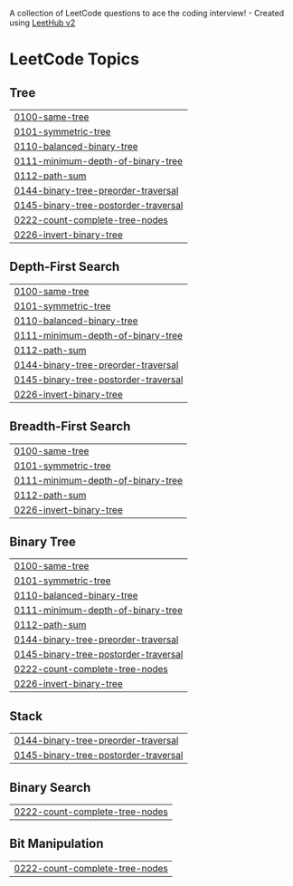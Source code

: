 A collection of LeetCode questions to ace the coding interview! - Created using [LeetHub v2](https://github.com/arunbhardwaj/LeetHub-2.0)
<!---LeetCode Topics Start-->
# LeetCode Topics
## Tree
|  |
| ------- |
| [0100-same-tree](https://github.com/AbhaySinghR/DSA/tree/master/0100-same-tree) |
| [0101-symmetric-tree](https://github.com/AbhaySinghR/DSA/tree/master/0101-symmetric-tree) |
| [0110-balanced-binary-tree](https://github.com/AbhaySinghR/DSA/tree/master/0110-balanced-binary-tree) |
| [0111-minimum-depth-of-binary-tree](https://github.com/AbhaySinghR/DSA/tree/master/0111-minimum-depth-of-binary-tree) |
| [0112-path-sum](https://github.com/AbhaySinghR/DSA/tree/master/0112-path-sum) |
| [0144-binary-tree-preorder-traversal](https://github.com/AbhaySinghR/DSA/tree/master/0144-binary-tree-preorder-traversal) |
| [0145-binary-tree-postorder-traversal](https://github.com/AbhaySinghR/DSA/tree/master/0145-binary-tree-postorder-traversal) |
| [0222-count-complete-tree-nodes](https://github.com/AbhaySinghR/DSA/tree/master/0222-count-complete-tree-nodes) |
| [0226-invert-binary-tree](https://github.com/AbhaySinghR/DSA/tree/master/0226-invert-binary-tree) |
## Depth-First Search
|  |
| ------- |
| [0100-same-tree](https://github.com/AbhaySinghR/DSA/tree/master/0100-same-tree) |
| [0101-symmetric-tree](https://github.com/AbhaySinghR/DSA/tree/master/0101-symmetric-tree) |
| [0110-balanced-binary-tree](https://github.com/AbhaySinghR/DSA/tree/master/0110-balanced-binary-tree) |
| [0111-minimum-depth-of-binary-tree](https://github.com/AbhaySinghR/DSA/tree/master/0111-minimum-depth-of-binary-tree) |
| [0112-path-sum](https://github.com/AbhaySinghR/DSA/tree/master/0112-path-sum) |
| [0144-binary-tree-preorder-traversal](https://github.com/AbhaySinghR/DSA/tree/master/0144-binary-tree-preorder-traversal) |
| [0145-binary-tree-postorder-traversal](https://github.com/AbhaySinghR/DSA/tree/master/0145-binary-tree-postorder-traversal) |
| [0226-invert-binary-tree](https://github.com/AbhaySinghR/DSA/tree/master/0226-invert-binary-tree) |
## Breadth-First Search
|  |
| ------- |
| [0100-same-tree](https://github.com/AbhaySinghR/DSA/tree/master/0100-same-tree) |
| [0101-symmetric-tree](https://github.com/AbhaySinghR/DSA/tree/master/0101-symmetric-tree) |
| [0111-minimum-depth-of-binary-tree](https://github.com/AbhaySinghR/DSA/tree/master/0111-minimum-depth-of-binary-tree) |
| [0112-path-sum](https://github.com/AbhaySinghR/DSA/tree/master/0112-path-sum) |
| [0226-invert-binary-tree](https://github.com/AbhaySinghR/DSA/tree/master/0226-invert-binary-tree) |
## Binary Tree
|  |
| ------- |
| [0100-same-tree](https://github.com/AbhaySinghR/DSA/tree/master/0100-same-tree) |
| [0101-symmetric-tree](https://github.com/AbhaySinghR/DSA/tree/master/0101-symmetric-tree) |
| [0110-balanced-binary-tree](https://github.com/AbhaySinghR/DSA/tree/master/0110-balanced-binary-tree) |
| [0111-minimum-depth-of-binary-tree](https://github.com/AbhaySinghR/DSA/tree/master/0111-minimum-depth-of-binary-tree) |
| [0112-path-sum](https://github.com/AbhaySinghR/DSA/tree/master/0112-path-sum) |
| [0144-binary-tree-preorder-traversal](https://github.com/AbhaySinghR/DSA/tree/master/0144-binary-tree-preorder-traversal) |
| [0145-binary-tree-postorder-traversal](https://github.com/AbhaySinghR/DSA/tree/master/0145-binary-tree-postorder-traversal) |
| [0222-count-complete-tree-nodes](https://github.com/AbhaySinghR/DSA/tree/master/0222-count-complete-tree-nodes) |
| [0226-invert-binary-tree](https://github.com/AbhaySinghR/DSA/tree/master/0226-invert-binary-tree) |
## Stack
|  |
| ------- |
| [0144-binary-tree-preorder-traversal](https://github.com/AbhaySinghR/DSA/tree/master/0144-binary-tree-preorder-traversal) |
| [0145-binary-tree-postorder-traversal](https://github.com/AbhaySinghR/DSA/tree/master/0145-binary-tree-postorder-traversal) |
## Binary Search
|  |
| ------- |
| [0222-count-complete-tree-nodes](https://github.com/AbhaySinghR/DSA/tree/master/0222-count-complete-tree-nodes) |
## Bit Manipulation
|  |
| ------- |
| [0222-count-complete-tree-nodes](https://github.com/AbhaySinghR/DSA/tree/master/0222-count-complete-tree-nodes) |
<!---LeetCode Topics End-->